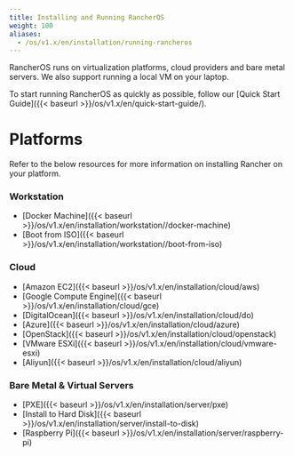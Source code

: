 ```yaml
---
title: Installing and Running RancherOS
weight: 100
aliases:
  - /os/v1.x/en/installation/running-rancheros
---
```


RancherOS runs on virtualization platforms, cloud providers and bare metal servers. We also support running a local VM on your laptop.

To start running RancherOS as quickly as possible, follow our [Quick Start Guide]({{< baseurl >}}/os/v1.x/en/quick-start-guide/).

# Platforms
Refer to the below resources for more information on installing Rancher on your platform.

### Workstation

- [Docker Machine]({{< baseurl >}}/os/v1.x/en/installation/workstation//docker-machine)
- [Boot from ISO]({{< baseurl >}}/os/v1.x/en/installation/workstation//boot-from-iso)

### Cloud

- [Amazon EC2]({{< baseurl >}}/os/v1.x/en/installation/cloud/aws)
- [Google Compute Engine]({{< baseurl >}}/os/v1.x/en/installation/cloud/gce)
- [DigitalOcean]({{< baseurl >}}/os/v1.x/en/installation/cloud/do)
- [Azure]({{< baseurl >}}/os/v1.x/en/installation/cloud/azure)
- [OpenStack]({{< baseurl >}}/os/v1.x/en/installation/cloud/openstack)
- [VMware ESXi]({{< baseurl >}}/os/v1.x/en/installation/cloud/vmware-esxi)
- [Aliyun]({{< baseurl >}}/os/v1.x/en/installation/cloud/aliyun)

### Bare Metal & Virtual Servers

- [PXE]({{< baseurl >}}/os/v1.x/en/installation/server/pxe)
- [Install to Hard Disk]({{< baseurl >}}/os/v1.x/en/installation/server/install-to-disk)
- [Raspberry Pi]({{< baseurl >}}/os/v1.x/en/installation/server/raspberry-pi)
